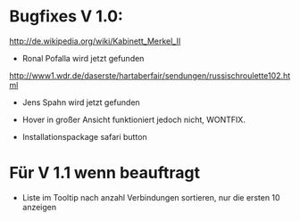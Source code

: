 Bugfixes V 1.0:
========
http://de.wikipedia.org/wiki/Kabinett_Merkel_II
- Ronal Pofalla wird jetzt gefunden

http://www1.wdr.de/daserste/hartaberfair/sendungen/russischroulette102.html
- Jens Spahn wird jetzt gefunden
- Hover in großer Ansicht funktioniert jedoch nicht, WONTFIX.



- Installationspackage safari button

Für V 1.1 wenn beauftragt
======================
- Liste im Tooltip nach anzahl Verbindungen sortieren, nur die ersten 10 anzeigen
